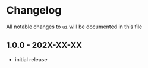 # Changelog

All notable changes to `ui` will be documented in this file

## 1.0.0 - 202X-XX-XX

- initial release
